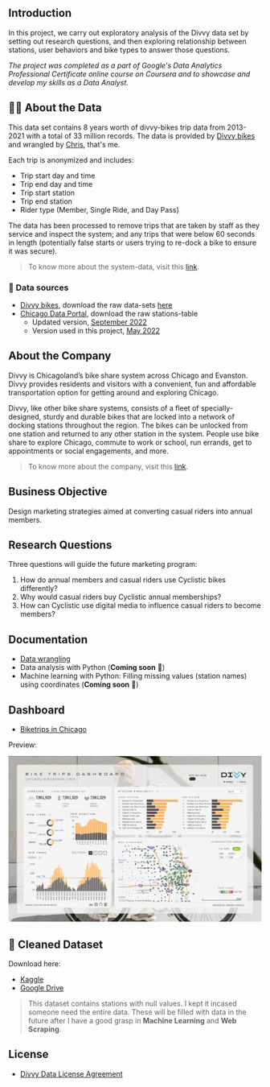 ## Introduction
In this project, we carry out exploratory analysis of the Divvy data set by setting out research questions, and then exploring relationship between stations, user behaviors and bike types to answer those questions.

*The project was completed as a part of Google's Data Analytics Professional Certificate online course on Coursera and to showcase and develop my skills as a Data Analyst.*

## 🚴‍♀️ About the Data

This data set contains 8 years worth of divvy-bikes trip data from 2013-2021 with a total of 33 million records. The data is provided by [Divvy bikes](https://divvybikes.com) and wrangled by [Chris](https://www.linkedin.com/in/arthur0418/), that's me.

Each trip is anonymized and includes:
- Trip start day and time
- Trip end day and time
- Trip start station
- Trip end station
- Rider type (Member, Single Ride, and Day Pass)

The data has been processed to remove trips that are taken by staff as they service and inspect the system; and any trips that were below 60 seconds in length (potentially false starts or users trying to re-dock a bike to ensure it was secure).

> To know more about the system-data, visit this [link](https://ride.divvybikes.com/system-data).

### 🔗 Data sources
- [Divvy bikes](https://divvybikes.com), download the raw data-sets [here](https://divvy-tripdata.s3.amazonaws.com/index.html)
- [Chicago Data Portal](https://data.cityofchicago.org/), download the raw stations-table
  - Updated version, [September 2022](https://data.cityofchicago.org/Transportation/Divvy-Bicycle-Stations/bbyy-e7gq)
  - Version used in this project, [May 2022](https://github.com/ca-ros/DataSciencePortfolio/blob/master/Bike-trips-in-Chicago/resources/csv-files/stations_raw/Divvy_Bicycle_Stations.csv)

## About the Company
Divvy is Chicagoland’s bike share system across Chicago and Evanston. Divvy provides residents and visitors with a convenient, fun and affordable transportation option for getting around and exploring Chicago.

Divvy, like other bike share systems, consists of a fleet of specially-designed, sturdy and durable bikes that are locked into a network of docking stations throughout the region. The bikes can be unlocked from one station and returned to any other station in the system. People use bike share to explore Chicago, commute to work or school, run errands, get to appointments or social engagements, and more.

> To know more about the company, visit this [link](https://ride.divvybikes.com/about).

## Business Objective
Design marketing strategies aimed at converting casual riders into annual members.

## Research Questions
Three questions will guide the future marketing program:

1. How do annual members and casual riders use Cyclistic bikes differently?
2. Why would casual riders buy Cyclistic annual memberships?
3. How can Cyclistic use digital media to influence casual riders to become members?


## Documentation

- [Data wrangling](https://github.com/ca-ros/DataSciencePortfolio/blob/master/Bike-trips-in-Chicago/docs/data_wrangling.md)
- Data analysis with Python (**Coming soon** 🚧)
- Machine learning with Python: Filling missing values (station names) using coordinates (**Coming soon** 🚧)

## Dashboard
- [Biketrips in Chicago](https://public.tableau.com/app/profile/chris.arthur.rosaroso/viz/BiketripsinChicago/viz)

Preview:

![](https://github.com/ca-ros/DataSciencePortfolio/blob/master/Bike-trips-in-Chicago/resources/img/data-viz-v2.png)


## 🧹 Cleaned Dataset
Download here:
- [Kaggle](www.kaggle.com/dataset/e116a4d4f9c1900cf2b5b0b6a9270e20a378a4a18d209f5277253e8afbf2ef7d)
- [Google Drive](https://drive.google.com/file/d/1xhHuh9WXHtIBLPV6OO-a62th6Ev27jmM/view?usp=sharing)

> This dataset contains stations with null values. I kept it incased someone need the entire data. These will be filled with data in the future after I have a good grasp in **Machine Learning** and **Web Scraping**.  

## License

- [Divvy Data License Agreement](https://ride.divvybikes.com/data-license-agreement)